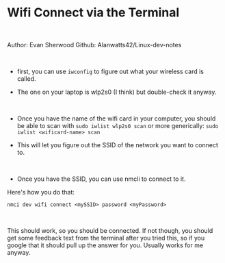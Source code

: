# Wifi Connect via the Terminal

<br>

Author: Evan Sherwood
Github: Alanwatts42/Linux-dev-notes

<br>

- first, you can use `iwconfig` to figure out what your wireless card is called.

- The one on your laptop is wlp2s0 (I think) but double-check it anyway.

<br>

- Once you have the name of the wifi card in your computer, you should be able 
to scan with `sudo iwlist wlp2s0 scan` or more generically: 
`sudo iwlist <wificard-name> scan`

- This will let you figure out the SSID of the network you want to connect to.

<br>

- Once you have the SSID, you can use nmcli to connect to it. 

Here's how you do that:

```
nmci dev wifi connect <mySSID> password <myPassword>
```

<br>

This should work, so you should be connected. If not though, you should get some 
feedback text from the terminal after you tried this, so if you google that it 
should pull up the answer for you. Usually works for me anyway.

